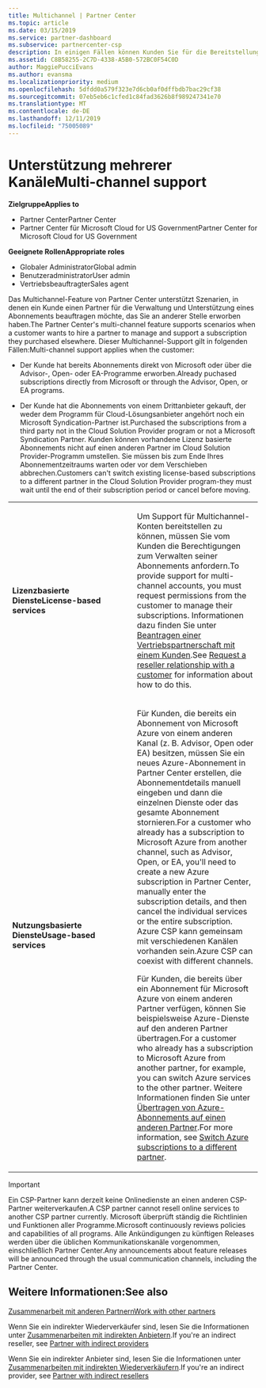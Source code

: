 ```yaml
---
title: Multichannel | Partner Center
ms.topic: article
ms.date: 03/15/2019
ms.service: partner-dashboard
ms.subservice: partnercenter-csp
description: In einigen Fällen können Kunden Sie für die Bereitstellung und den Support eines Abonnements beauftragen, das sie an anderer Stelle erworben haben.
ms.assetid: C8B58255-2C7D-4338-A5B0-572BC0F54C0D
author: MaggiePucciEvans
ms.author: evansma
ms.localizationpriority: medium
ms.openlocfilehash: 5dfdd0a579f323e7d6cb0af0dffbdb7bac29cf38
ms.sourcegitcommit: 07eb5eb6c1cfed1c84fad3626b8f989247341e70
ms.translationtype: MT
ms.contentlocale: de-DE
ms.lasthandoff: 12/11/2019
ms.locfileid: "75005089"
---
```

# <a name="multi-channel-support"></a><span data-ttu-id="4e8e3-103">Unterstützung mehrerer Kanäle</span><span class="sxs-lookup"><span data-stu-id="4e8e3-103">Multi-channel support</span></span>

<span data-ttu-id="4e8e3-104">**Zielgruppe**</span><span class="sxs-lookup"><span data-stu-id="4e8e3-104">**Applies to**</span></span>

-  <span data-ttu-id="4e8e3-105">Partner Center</span><span class="sxs-lookup"><span data-stu-id="4e8e3-105">Partner Center</span></span>
-  <span data-ttu-id="4e8e3-106">Partner Center für Microsoft Cloud for US Government</span><span class="sxs-lookup"><span data-stu-id="4e8e3-106">Partner Center for Microsoft Cloud for US Government</span></span>

<span data-ttu-id="4e8e3-107">**Geeignete Rollen**</span><span class="sxs-lookup"><span data-stu-id="4e8e3-107">**Appropriate roles**</span></span>
-   <span data-ttu-id="4e8e3-108">Globaler Administrator</span><span class="sxs-lookup"><span data-stu-id="4e8e3-108">Global admin</span></span>
-   <span data-ttu-id="4e8e3-109">Benutzeradministrator</span><span class="sxs-lookup"><span data-stu-id="4e8e3-109">User admin</span></span>
-   <span data-ttu-id="4e8e3-110">Vertriebsbeauftragter</span><span class="sxs-lookup"><span data-stu-id="4e8e3-110">Sales agent</span></span>

<span data-ttu-id="4e8e3-111">Das Multichannel-Feature von Partner Center unterstützt Szenarien, in denen ein Kunde einen Partner für die Verwaltung und Unterstützung eines Abonnements beauftragen möchte, das Sie an anderer Stelle erworben haben.</span><span class="sxs-lookup"><span data-stu-id="4e8e3-111">The Partner Center's multi-channel feature supports scenarios when a customer wants to hire a partner to manage and support a subscription they purchased elsewhere.</span></span> <span data-ttu-id="4e8e3-112">Dieser Multichannel-Support gilt in folgenden Fällen:</span><span class="sxs-lookup"><span data-stu-id="4e8e3-112">Multi-channel support applies when the customer:</span></span>

-   <span data-ttu-id="4e8e3-113">Der Kunde hat bereits Abonnements direkt von Microsoft oder über die Advisor-, Open- oder EA-Programme erworben.</span><span class="sxs-lookup"><span data-stu-id="4e8e3-113">Already puchased subscriptions directly from Microsoft or through the Advisor, Open, or EA programs.</span></span>

-   <span data-ttu-id="4e8e3-114">Der Kunde hat die Abonnements von einem Drittanbieter gekauft, der weder dem Programm für Cloud-Lösungsanbieter angehört noch ein Microsoft Syndication-Partner ist.</span><span class="sxs-lookup"><span data-stu-id="4e8e3-114">Purchased the subscriptions from a third party not in the Cloud Solution Provider program or not a Microsoft Syndication Partner.</span></span> <span data-ttu-id="4e8e3-115">Kunden können vorhandene Lizenz basierte Abonnements nicht auf einen anderen Partner im Cloud Solution Provider-Programm umstellen. Sie müssen bis zum Ende Ihres Abonnementzeitraums warten oder vor dem Verschieben abbrechen.</span><span class="sxs-lookup"><span data-stu-id="4e8e3-115">Customers can't switch existing license-based subscriptions to a different partner in the Cloud Solution Provider program-they must wait until the end of their subscription period or cancel before moving.</span></span>


<table>
<colgroup>
<col width="50%" />
<col width="50%" />
</colgroup>
<tbody>
<tr class="odd">
<td><p><span data-ttu-id="4e8e3-116"><strong>Lizenzbasierte Dienste</strong></span><span class="sxs-lookup"><span data-stu-id="4e8e3-116"><strong>License-based services</strong></span></span></p></td>
<td><p><span data-ttu-id="4e8e3-117">Um Support für Multichannel-Konten bereitstellen zu können, müssen Sie vom Kunden die Berechtigungen zum Verwalten seiner Abonnements anfordern.</span><span class="sxs-lookup"><span data-stu-id="4e8e3-117">To provide support for multi-channel accounts, you must request permissions from the customer to manage their subscriptions.</span></span> <span data-ttu-id="4e8e3-118">Informationen dazu finden Sie unter <a href="request-a-relationship-with-a-customer.md" data-raw-source="[Request a reseller relationship with a customer](request-a-relationship-with-a-customer.md)">Beantragen einer Vertriebspartnerschaft mit einem Kunden</a>.</span><span class="sxs-lookup"><span data-stu-id="4e8e3-118">See <a href="request-a-relationship-with-a-customer.md" data-raw-source="[Request a reseller relationship with a customer](request-a-relationship-with-a-customer.md)">Request a reseller relationship with a customer</a> for information about how to do this.</span></span></p></td>
</tr>
<tr class="even">
<td><p><span data-ttu-id="4e8e3-119"><strong>Nutzungsbasierte Dienste</strong></span><span class="sxs-lookup"><span data-stu-id="4e8e3-119"><strong>Usage-based services</strong></span></span></p></td>
<td>
<p><span data-ttu-id="4e8e3-120">Für Kunden, die bereits ein Abonnement von Microsoft Azure von einem anderen Kanal (z. B. Advisor, Open oder EA) besitzen, müssen Sie ein neues Azure-Abonnement in Partner Center erstellen, die Abonnementdetails manuell eingeben und dann die einzelnen Dienste oder das gesamte Abonnement stornieren.</span><span class="sxs-lookup"><span data-stu-id="4e8e3-120">For a customer who already has a subscription to Microsoft Azure from another channel, such as Advisor, Open, or EA, you&#39;ll need to create a new Azure subscription in Partner Center, manually enter the subscription details, and then cancel the individual services or the entire subscription.</span></span> <span data-ttu-id="4e8e3-121">Azure CSP kann gemeinsam mit verschiedenen Kanälen vorhanden sein.</span><span class="sxs-lookup"><span data-stu-id="4e8e3-121">Azure CSP can coexist with different channels.</span></span></p>
<p><span data-ttu-id="4e8e3-122">Für Kunden, die bereits über ein Abonnement für Microsoft Azure von einem anderen Partner verfügen, können Sie beispielsweise Azure-Dienste auf den anderen Partner übertragen.</span><span class="sxs-lookup"><span data-stu-id="4e8e3-122">For a customer who already has a subscription to Microsoft Azure from another partner, for example, you can switch Azure services to the other partner.</span></span>  <span data-ttu-id="4e8e3-123">Weitere Informationen finden Sie unter <a href="switch-azure-subscriptions-to-a-different-partner.md" data-raw-source="[Switch Azure subscriptions to a different partner](switch-azure-subscriptions-to-a-different-partner.md)">Übertragen von Azure-Abonnements auf einen anderen Partner</a>.</span><span class="sxs-lookup"><span data-stu-id="4e8e3-123">For more information, see <a href="switch-azure-subscriptions-to-a-different-partner.md" data-raw-source="[Switch Azure subscriptions to a different partner](switch-azure-subscriptions-to-a-different-partner.md)">Switch Azure subscriptions to a different partner</a>.</span></span></p>
</td>
</tr>
</tbody>
</table>

> [!IMPORTANT]  
> <span data-ttu-id="4e8e3-124">Ein CSP-Partner kann derzeit keine Onlinedienste an einen anderen CSP-Partner weiterverkaufen.</span><span class="sxs-lookup"><span data-stu-id="4e8e3-124">A CSP partner cannot resell online services to another CSP partner currently.</span></span> <span data-ttu-id="4e8e3-125">Microsoft überprüft ständig die Richtlinien und Funktionen aller Programme.</span><span class="sxs-lookup"><span data-stu-id="4e8e3-125">Microsoft continuously reviews policies and capabilities of all programs.</span></span> <span data-ttu-id="4e8e3-126">Alle Ankündigungen zu künftigen Releases werden über die üblichen Kommunikationskanäle vorgenommen, einschließlich Partner Center.</span><span class="sxs-lookup"><span data-stu-id="4e8e3-126">Any announcements about feature releases will be announced through the usual communication channels, including the Partner Center.</span></span> 

## <a name="see-also"></a><span data-ttu-id="4e8e3-127">Weitere Informationen:</span><span class="sxs-lookup"><span data-stu-id="4e8e3-127">See also</span></span>

[<span data-ttu-id="4e8e3-128">Zusammenarbeit mit anderen Partnern</span><span class="sxs-lookup"><span data-stu-id="4e8e3-128">Work with other partners</span></span>](work-with-other-partners.md)

<span data-ttu-id="4e8e3-129">Wenn Sie ein indirekter Wiederverkäufer sind, lesen Sie die Informationen unter [Zusammenarbeiten mit indirekten Anbietern](indirect-reseller-tasks-in-partner-center.md).</span><span class="sxs-lookup"><span data-stu-id="4e8e3-129">If you're an indirect reseller, see [Partner with indirect providers](indirect-reseller-tasks-in-partner-center.md)</span></span>

<span data-ttu-id="4e8e3-130">Wenn Sie ein indirekter Anbieter sind, lesen Sie die Informationen unter [Zusammenarbeiten mit indirekten Wiederverkäufern](indirect-provider-tasks-in-partner-center.md).</span><span class="sxs-lookup"><span data-stu-id="4e8e3-130">If you're an indirect provider, see [Partner with indirect resellers](indirect-provider-tasks-in-partner-center.md)</span></span> 

 

 



